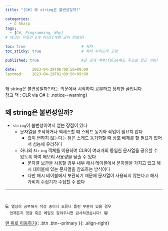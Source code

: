 ```yaml
---
title: "[C#] 왜 string은 불변성일까?"

categories:
  - C Sharp
tags:
  - [C#, Programming, Why]
# 태그는 무조건 2개 이상(1개면 글이 안보임)

toc: true                         # 목차
toc_sticky: true                  # 목차 사이드바 고정

published: true                   #글 공개 여부(false해도 주소로 접근 가능)

date:       2023-04-29T00:00:56+09:00
lastmod:    2023-04-29T01:00:56+09:00
---
```


<!-- description : 25자에서 160자 사이 -->
왜 string은 불변성일까? 라는 의문에서 시작하여 공부하고 정리한 글입니다.<br>
참고 책 : CLR via C#
{: .notice--warning}

## 왜 string은 불변성일까?

- `string`이 불변성이여서 얻는 장점이 있다
  - 문자열을 조작하거나 액세스할 때 스레드 동기화 작업이 필요치 않다
    - 값이 변하지 않는다는 점은 스레드 동기화할 때 상호 배제를 할 필요가 없어서 성능에 유리하다
  - 하나의 `String` 객체를 이용하여 CLR이 여러개의 동일한 문자열을 공유할 수 있도록 하여 메모리 사용량을 낮출 수 있다
    - 문자열 보관을 사용할 경우 내부 해시 테이블에서 문자열을 가지고 있고 해시 테이블에 있는 문자열을 참조하는 방식이다
    - 다만 해시 테이블에서 보관되기 때문에 문자열이 사용되지 않는다고 해서 가비지 수집기가 수집할 수 없다

***
<br>

    💻 열심히 공부해서 작성 중이니 오류나 틀린 부분이 있을 경우 
      언제든지 댓글 혹은 메일로 알려주시면 감사하겠습니다! 😸


[맨 위로 이동하기](#){: .btn .btn--primary }{: .align-right}